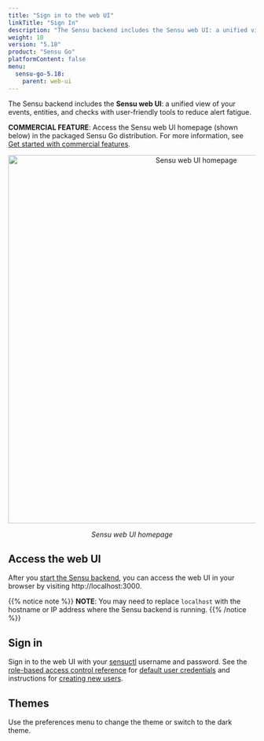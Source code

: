 ```yaml
---
title: "Sign in to the web UI"
linkTitle: "Sign In"
description: "The Sensu backend includes the Sensu web UI: a unified view of your Sensu resources with user-friendly tools to reduce alert fatigue. Read this guide to start using the Sensu web UI."
weight: 10
version: "5.18"
product: "Sensu Go"
platformContent: false
menu:
  sensu-go-5.18:
    parent: web-ui
---
```


The Sensu backend includes the **Sensu web UI**: a unified view of your events, entities, and checks with user-friendly tools to reduce alert fatigue.

**COMMERCIAL FEATURE**: Access the Sensu web UI homepage (shown below) in the packaged Sensu Go distribution. For more information, see [Get started with commercial features][6].

<div style="text-align:center">
<img src="/images/homepage.png" alt="Sensu web UI homepage" width="750">
</div>

<p style="text-align:center"><i>Sensu web UI homepage</i></p>

## Access the web UI

After you [start the Sensu backend][1], you can access the web UI in your browser by visiting http://localhost:3000.

{{% notice note %}}
**NOTE**: You may need to replace `localhost` with the hostname or IP address where the Sensu backend is running.
{{% /notice %}}

## Sign in

Sign in to the web UI with your [sensuctl][2] username and password.
See the [role-based access control reference][3] for [default user credentials][4] and instructions for [creating new users][5].

## Themes

Use the preferences menu to change the theme or switch to the dark theme.


[1]: ../../reference/backend#restart-the-service
[2]: ../../sensuctl/set-up-manage/
[3]: ../../operations/control-access/rbac/
[4]: ../../operations/control-access/rbac#default-users
[5]: ../../operations/control-access/rbac#create-users
[6]: ../../commercial/
